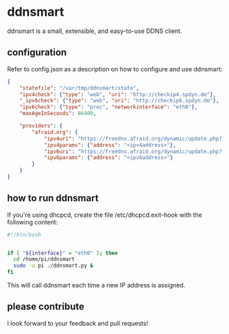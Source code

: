 # ddnsmart
ddnsmart is a small, extensible, and easy-to-use DDNS client.


## configuration
Refer to config.json as a description on how to configure and use ddnsmart:

```json
{
    "statefile": "/var/tmp/ddnsmart/state",
    "ipv4check": {"type": "web", "uri": "http://checkip4.spdyn.de"},
    "_ipv6check": {"type": "web", "uri": "http://checkip6.spdyn.de"},
    "ipv6check": {"type": "proc", "networkinterface": "eth0"},
    "maxAgeInSeconds": 86400,

    "providers": {
        "afraid.org": {
            "ipv4uri": "https://freedns.afraid.org/dynamic/update.php?...",
            "ipv4params": {"address": "<ipv4address>"},
            "ipv6uri": "https://freedns.afraid.org/dynamic/update.php?...",
            "ipv6params": {"address": "<ipv6address>"}
        }
    }
}
```

## how to run ddnsmart
If you're using dhcpcd, create the file /etc/dhcpcd.exit-hook with the following content:

```bash
#!/bin/bash


if [ "${interface}" = "eth0" ]; then
  cd /home/pi/ddnsmart
  sudo -u pi ./ddnsmart.py &
fi
```

This will call ddnsmart each time a new IP address is assigned.


## please contribute
I look forward to your feedback and pull requests!

